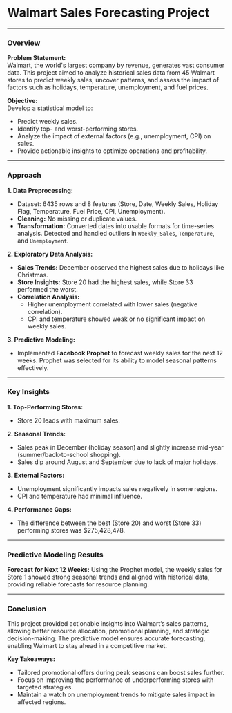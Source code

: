 # Walmart Sales Forecasting Project

---

### **Overview**

**Problem Statement:**\
Walmart, the world's largest company by revenue, generates vast consumer data. This project aimed to analyze historical sales data from 45 Walmart stores to predict weekly sales, uncover patterns, and assess the impact of factors such as holidays, temperature, unemployment, and fuel prices.

**Objective:**\
Develop a statistical model to:

- Predict weekly sales.
- Identify top- and worst-performing stores.
- Analyze the impact of external factors (e.g., unemployment, CPI) on sales.
- Provide actionable insights to optimize operations and profitability.

---

### **Approach**

**1. Data Preprocessing:**

- Dataset: 6435 rows and 8 features (Store, Date, Weekly Sales, Holiday Flag, Temperature, Fuel Price, CPI, Unemployment).
- **Cleaning:** No missing or duplicate values.
- **Transformation:** Converted dates into usable formats for time-series analysis. Detected and handled outliers in `Weekly_Sales`, `Temperature`, and `Unemployment`.

**2. Exploratory Data Analysis:**

- **Sales Trends:** December observed the highest sales due to holidays like Christmas.
- **Store Insights:** Store 20 had the highest sales, while Store 33 performed the worst.
- **Correlation Analysis:**
  - Higher unemployment correlated with lower sales (negative correlation).
  - CPI and temperature showed weak or no significant impact on weekly sales.

**3. Predictive Modeling:**

- Implemented **Facebook Prophet** to forecast weekly sales for the next 12 weeks. Prophet was selected for its ability to model seasonal patterns effectively.

---

### **Key Insights**

**1. Top-Performing Stores:**

- Store 20 leads with maximum sales.

**2. Seasonal Trends:**

- Sales peak in December (holiday season) and slightly increase mid-year (summer/back-to-school shopping).
- Sales dip around August and September due to lack of major holidays.

**3. External Factors:**

- Unemployment significantly impacts sales negatively in some regions.
- CPI and temperature had minimal influence.

**4. Performance Gaps:**

- The difference between the best (Store 20) and worst (Store 33) performing stores was \$275,428,478.

---

### **Predictive Modeling Results**

**Forecast for Next 12 Weeks:**
Using the Prophet model, the weekly sales for Store 1 showed strong seasonal trends and aligned with historical data, providing reliable forecasts for resource planning.

---

### **Conclusion**

This project provided actionable insights into Walmart’s sales patterns, allowing better resource allocation, promotional planning, and strategic decision-making. The predictive model ensures accurate forecasting, enabling Walmart to stay ahead in a competitive market.

**Key Takeaways:**

- Tailored promotional offers during peak seasons can boost sales further.
- Focus on improving the performance of underperforming stores with targeted strategies.
- Maintain a watch on unemployment trends to mitigate sales impact in affected regions.

